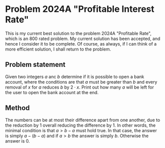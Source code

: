 # Problem 2024A "Profitable Interest Rate"
This is my current best solution to the problem 2024A "Profitable Rate", which is an 800 rated problem. My current solution has been accepted, and hence I consider it to be complete. Of course, as always, if I can think of a more efficient solution, I shall return to the problem. 

## Problem statement
Given two integers $a$ anc $b$ determine if it is possible to open a bank account, where the conditions are that $a$ must be greater than $b$ and every removal of $x$ for $a$ reduces $b$ by $2 \cdot x$. Print out how many $a$ will be left for the user to open the bank account at the end.

## Method
The numbers can be at most their difference apart from one another, due to the reduction by $1$ overall reducing the difference by $1$. In other words, the minimal condition is that $a > b - a$ must hold true. In that case, the answer is simply $a - (b - a)$ and if $a > b$ the answer is simply $b$. Otherwise the answer is $0$.
